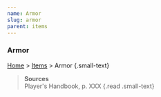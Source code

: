 ```yaml
---
name: Armor
slug: armor
parent: items
---
```

### Armor
[Home](home) > [Items](items) > Armor {.small-text}



> **Sources** <br/>
> Player's Handbook, p. XXX
{.read .small-text}
